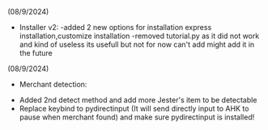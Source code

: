 (08/9/2024)
* Installer v2:
-added 2 new options for installation express installation,customize installation
-removed tutorial.py as it did not work and kind of useless its usefull but not for now can't add might add it in the future

(08/9/2024)
* Merchant detection:
- Added 2nd detect method and add more Jester's item to be detectable
- Replace keybind to pydirectinput (It will send directly input to AHK to pause when merchant found) and make sure pydirectinput is installed!
